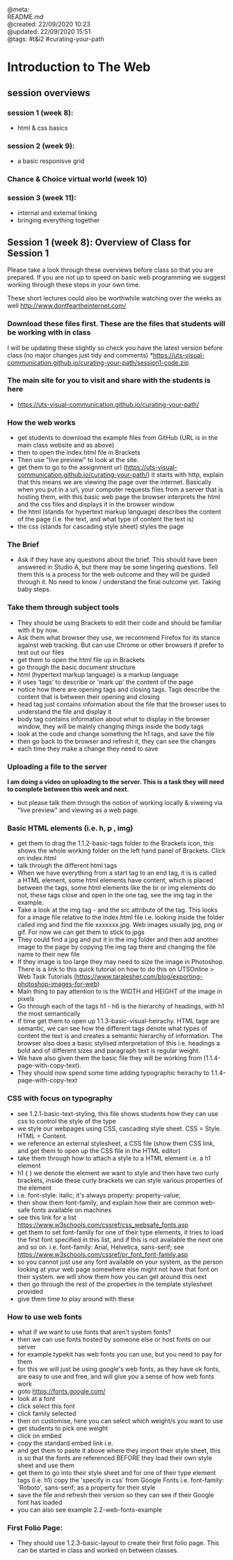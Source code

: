 @meta: \
README.md \
@created: 22/09/2020 10:23 \
@updated: 22/09/2020 15:51 \
@tags: #t&i2 #curating-your-path


# Introduction to The Web

## session overviews

### session 1 (week 8):

- html & css basics

### session 2 (week 9):

- a basic responisve grid

### Chance & Choice virtual world (week 10)

### session 3 (week 11):

- internal and external linking
- bringing everything together


## Session 1 (week 8): Overview of Class for Session 1

Please take a look through these overviews before class so that you are prepared. If you are not up to speed on basic web programming we suggest working through these steps in your own time.

These short lectures could also be worthwhile watching over the weeks as well http://www.dontfeartheinternet.com/

### Download these files first. These are the files that students will be working with in class
I will be updating these slightly so check you have the latest version before class (no major changes just tidy and comments)
*https://uts-visual-communication.github.io/curating-your-path/session1-code.zip

### The main site for you to visit and share with the students is here
* https://uts-visual-communication.github.io/curating-your-path/

### How the web works
* get students to download the example files from GitHub (URL is in the main class website and as above)
* then to open the index.html file in Brackets
* Then use "live preview" to look at the site.
* get them to go to the assignment url (https://uts-visual-communication.github.io/curating-your-path/) it starts with http, explain that this means we are viewing the page over the internet. Basically when you put in a url, your computer requests files from a server that is hosting them, with this basic web page the browser interprets the html and the css files and displays it in the browser window
* the html (stands for hypertext markup language) describes the content of the page (i.e. the text, and what type of content the text is)
* the css (stands for cascading style sheet) styles the page

### The Brief
* Ask if they have any questions about the brief. This should have been answered in Studio A, but there may be some lingering questions. Tell them this is a process for the web outcome and they will be guided through it. No need to know / understand the final outcome yet. Taking baby steps.

### Take them through subject tools
* They should be using Brackets to edit their code and should be familiar with it by now.
* Ask them what browser they use, we recommend Firefox for its stance against web tracking. But can use Chrome or other browsers if prefer to test out our files
* get them to open the html file up in Brackets
* go through the basic document structure
* html (hypertext markup language) is a markup language
* it uses ‘tags’ to describe or 'mark up' the content of the page
* notice how there are opening tags and closing tags. Tags describe the content that is between their opening and closing
* head tag just contains information about the file that the browser uses to understand the file and display it
* body tag contains information about what to display in the browser window, they will be mainly changing things inside the body tags
* look at the code and change something the h1 tags, and save the file
* then go back to the browser and refresh it, they can see the changes
* each time they make a change they need to save

### Uploading a file to the server

**I am doing a video on uploading to the server. This is a task they will need to complete between this week and next.**
* but please talk them through the notion of working locally & viweing via "live preview" and viewing as a web page.

### Basic HTML elements (i.e. h, p , img)
* get them to drag the 1.1.2-basic-tags folder to the Brackets icon, this shows the whole working folder on the left hand panel of Brackets. Click on index.html
* talk through the different html tags
* When we have everything from a start tag to an end tag, it is is called a HTML element, some html elements have content, which is placed between the tags, some html elements like the br or img elements do not, these tags close and open in the one tag, see the img tag in the example.
* Take a look at the img tag - and the src attribute of the tag. This looks for a image file relative to the index.html file i.e. looking inside the folder called img and find the file xxxxxxx.jpg. Web images usually jpg, png or gif. For now we can get them to stick to jpgs
* They could find a jpg and put it in the img folder and then add another image to the page by copying the img tag there and changing the file name to their new file
* If they image is too large they may need to size the image in Photoshop. There is a link to this quick tutorial on how to do this on UTSOnline > Web Task Tutorials (https://www.taralesher.com/blog/exporting-photoshop-images-for-web)
* Main thing to pay attention to is the WIDTH and HEIGHT of the image in pixels
* Go through each of the tags h1 - h6 is the hierarchy of headings, with h1 the most semantically
* If time get them to open up 1.1.3-basic-visual-heirachy. HTML tage are semantic, we can see how the different tags denote what types of content the text is and creates a semantic hierarchy of information. The browser also does a basic stylised interpretation of this i.e. headings a bold and of different sizes and paragraph text is regular weight.
* We have also given them the basic file they will be working from (1.1.4-page-with-copy-text).
* They should now spend some time adding typographic heirachy to 1.1.4-page-with-copy-text

### CSS with focus on typography
* see 1.2.1-basic-text-styling, this file  shows students how they can use css to control the style of the type
* we style our webpages using CSS, cascading style sheet. CSS = Style. HTML = Content.
* we reference an external stylesheet, a CSS file (show them CSS link, and get them to open up the CSS file in the HTML editor)
* take them through how to attach a style to a HTML element i.e. a h1 element
* h1 { } we denote the element we want to style and then have two curly brackets, inside these curly brackets we can style various properties of the element
* i.e. font-style: italic; it's always property: property-value;
* then show them font-family, and explain how their are common web-safe fonts available on machines
* see this link for a list https://www.w3schools.com/cssref/css_websafe_fonts.asp
* get them to set font-family for one of their type elements, it tries to load the first font specified in this list, and if this is not available the next one and so on. i.e. font-family: Arial, Helvetica, sans-serif; see https://www.w3schools.com/cssref/pr_font_font-family.asp
* so you cannot just use any font available on your system, as the person looking at your web page somewhere else might not have that font on their system. we will show them how you can get around this next
* then go through the rest of the properties in the template stylesheet provided
* give them time to play around with these


### How to use web fonts
* what if we want to use fonts that aren't  system fonts?
* then we can use fonts hosted by someone else or host fonts on our server
* for example typekit has web fonts you can use, but you need to pay for them
* for this we will just be using google's web fonts, as they have ok fonts, are easy to use and free, and will give you a sense of how web fonts work
* goto https://fonts.google.com/
* look at a font
* click select this font
* click family selected
* then on customise, here you can select which weight/s you want to use
* get students to pick one weight
* click on embed
* copy the standard embed link i.e. <link href="https://fonts.googleapis.com/css?family=Roboto" rel="stylesheet">
* and get them to paste it above where they import their style sheet, this is so that the fonts are referenced BEFORE they load their own style sheet and use them
* get them to go into their style sheet and for one of their type element tags (i.e. h1) copy the 'specify in css' from Google Fonts i.e. font-family: 'Roboto', sans-serif; as a property for their style
* save the file and refresh their version so they can see if their Google font has loaded
* you can also see example 2.2-web-fonts-example

### First Folio Page:
* They should use 1.2.3-basic-layout to create their first folio page. This can be started in class and worked on between classes.
